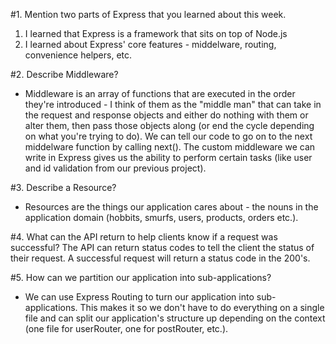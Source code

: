 #1. Mention two parts of Express that you learned about this week.

1. I learned that Express is a framework that sits on top of Node.js
2. I learned about Express' core features - middelware, routing, convenience helpers, etc.

#2. Describe Middleware?

- Middleware is an array of functions that are executed in the order they're introduced - I think of them as the "middle man" that can take in the request and response objects and either do nothing with them or alter them, then pass those objects along (or end the cycle depending on what you're trying to do). We can tell our code to go on to the next middelware function by calling next(). The custom middleware we can write in Express gives us the ability to perform certain tasks (like user and id validation from our previous project).

#3. Describe a Resource?

- Resources are the things our application cares about - the nouns in the application domain (hobbits, smurfs, users, products, orders etc.).

#4. What can the API return to help clients know if a request was successful?
The API can return status codes to tell the client the status of their request. A successful request will return a status code in the 200's.

#5. How can we partition our application into sub-applications?

- We can use Express Routing to turn our application into sub-applications.
  This makes it so we don't have to do everything on a single file and can split our application's structure up depending on the context (one file for userRouter, one for postRouter, etc.).
